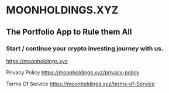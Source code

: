 # MOONHOLDINGS.XYZ

## The Portfolio App to Rule them All

### Start / continue your crypto investing journey with us.

https://moonholdings.xyz

Privacy Policy
https://moonholdings.xyz/privacy-policy

Terms Of Service
https://moonholdings.xyz/terms-of-Service
